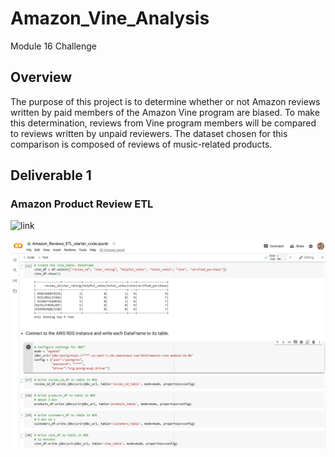 # Amazon_Vine_Analysis
Module 16 Challenge

## Overview

The purpose of this project is to determine whether or not Amazon reviews written by paid members of the Amazon Vine program are biased. To make this determination, reviews from Vine program members will be compared to reviews written by unpaid reviewers. The dataset chosen for this comparison is composed of reviews of music-related products.


## Deliverable 1
### Amazon Product Review ETL

![link](https://github.com/Bryan-Corn/Amazon_Vine_Analysis/blob/main/Amazon_Reviews_ETL.ipynb)

![image](https://github.com/Bryan-Corn/Amazon_Vine_Analysis/blob/main/Resources/Images/Img01.png)
